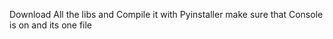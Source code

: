 Download All the libs and Compile it with Pyinstaller make sure that Console is on and its one file
